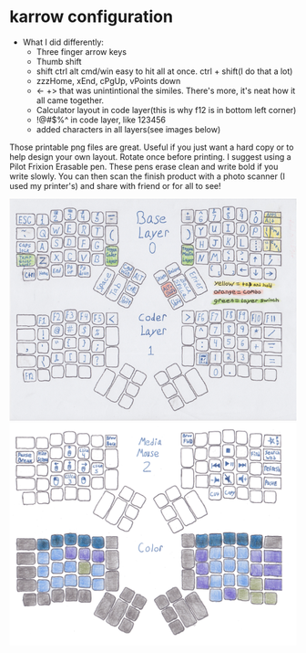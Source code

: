 # karrow configuration

* What I did differently:
  * Three finger arrow keys
  * Thumb shift
  * shift ctrl alt cmd/win easy to hit all at once. ctrl + shift(I do that a lot)
  * zzzHome, xEnd, cPgUp, vPoints down
  * <-  +> that was unintintional the similes. There's more, it's neat how it all came together. 
  * Calculator layout in code layer(this is why f12 is in bottom left corner)
  * !@#$%^ in code layer, like 123456
  * added characters in all layers(see images below)

Those printable png files are great. Useful if you just want a hard copy or to help design your own layout. Rotate once before printing. I suggest using a Pilot Frixion Erasable pen. These pens erase clean and write bold if you write slowly. You can then scan the finish product with a photo scanner (I used my printer's) and share with friend or for all to see!  

![Default](z1base.png)
![Default](z2media.png)
